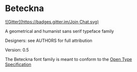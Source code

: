 Beteckna
========
[![Gitter](https://badges.gitter.im/Join Chat.svg)](https://gitter.im/jeffmcneill/beteckna?utm_source=badge&utm_medium=badge&utm_campaign=pr-badge&utm_content=badge)

A geometrical and humanist sans serif typeface family

Designers: see AUTHORS for full attribution

Version: 0.5

The Beteckna font family is meant to conform to the [Open Type Specification](http://www.microsoft.com/typography/otspec/)
